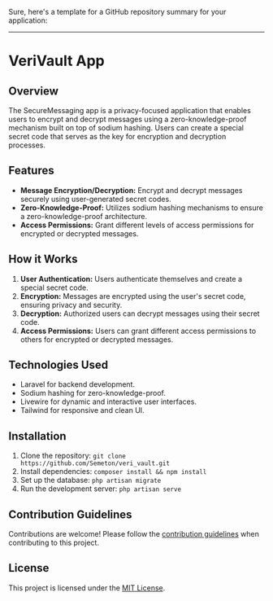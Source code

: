 Sure, here's a template for a GitHub repository summary for your application:

---

# VeriVault App

## Overview

The SecureMessaging app is a privacy-focused application that enables users to encrypt and decrypt messages using a zero-knowledge-proof mechanism built on top of sodium hashing. Users can create a special secret code that serves as the key for encryption and decryption processes.

## Features

-   **Message Encryption/Decryption:** Encrypt and decrypt messages securely using user-generated secret codes.
-   **Zero-Knowledge-Proof:** Utilizes sodium hashing mechanisms to ensure a zero-knowledge-proof architecture.
-   **Access Permissions:** Grant different levels of access permissions for encrypted or decrypted messages.

## How it Works

1. **User Authentication:** Users authenticate themselves and create a special secret code.
2. **Encryption:** Messages are encrypted using the user's secret code, ensuring privacy and security.
3. **Decryption:** Authorized users can decrypt messages using their secret code.
4. **Access Permissions:** Users can grant different access permissions to others for encrypted or decrypted messages.

## Technologies Used

-   Laravel for backend development.
-   Sodium hashing for zero-knowledge-proof.
-   Livewire for dynamic and interactive user interfaces.
-   Tailwind for responsive and clean UI.

## Installation

1. Clone the repository: `git clone https://github.com/Semeton/veri_vault.git`
2. Install dependencies: `composer install && npm install`
3. Set up the database: `php artisan migrate`
4. Run the development server: `php artisan serve`

## Contribution Guidelines

Contributions are welcome! Please follow the [contribution guidelines](CONTRIBUTING.md) when contributing to this project.

## License

This project is licensed under the [MIT License](LICENSE).
